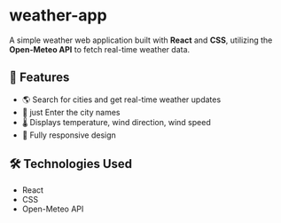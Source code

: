 # weather-app
A simple weather web application built with **React** and **CSS**, utilizing the **Open-Meteo API** to fetch real-time weather data.

## 🚀 Features
- 🌎 Search for cities and get real-time weather updates  
- 📍 just Enter the city names  
- 🌡️ Displays temperature, wind direction, wind speed
- 📱 Fully responsive design  

## 🛠 Technologies Used
- React  
- CSS   
- Open-Meteo API  
